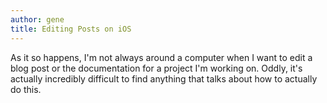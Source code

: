```yaml
---
author: gene
title: Editing Posts on iOS
---
```


As it so happens, I'm not always around a computer when I want to edit a blog post or the documentation for a project I'm working on. Oddly, it's actually incredibly difficult to find anything that talks about how to actually do this.